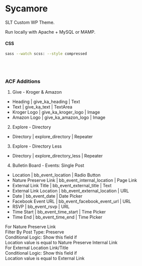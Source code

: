 # Sycamore
SLT Custom WP Theme.

Run locally with Apache + MySQL or MAMP.

#### CSS
```bash
sass --watch scss: --style compressed
```
<br/><br/>
### ACF Additions
1. Give - Kroger & Amazon
  - Heading       | give_ka_heading     | Text
  - Text          | give_ka_text        | TextArea
  - Kroger Logo   | give_ka_kroger_logo | Image
  - Amazon Logo   | give_ka_amazon_logo | Image
2. Explore - Directory
  - Directory | explore_directory | Repeater
3. Explore - Directory Less
  - Directory | explore_directory_less | Repeater
4. Bulletin Board - Events: Single Post
  - Location                | bb_event_location           | Radio Button
  - Nature Preserve Link    | bb_event_internal_location  | Page Link
  - External Link Title     | bb_event_external_title     | Text
  - External Link Location  | bb_event_external_location  | URL
  - Date                    | bb_event_date               | Date Picker
  - Facebook Event URL      | bb_event_facebook_event_url | URL
  - RSVP                    | bb_event_rsvp               | URL
  - Time Start              | bb_event_time_start         | Time Picker
  - Time End                | bb_event_time_end           | Time Picker
  
For Nature Preserve Link<br/>
  Filter By Post Type: Preserve<br/>
  Conditional Logic: Show this field if<br/>
                        Location value is equal to Nature Preserve Internal Link<br/>
For External Location Link/Title<br/>
  Conditional Logic: Show this field if<br/>
                        Location value is equal to External Link<br/>
